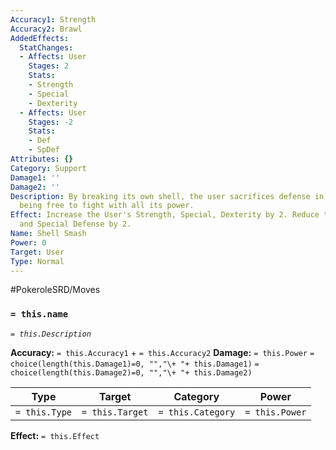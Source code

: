 ```yaml
---
Accuracy1: Strength
Accuracy2: Brawl
AddedEffects:
  StatChanges:
  - Affects: User
    Stages: 2
    Stats:
    - Strength
    - Special
    - Dexterity
  - Affects: User
    Stages: -2
    Stats:
    - Def
    - SpDef
Attributes: {}
Category: Support
Damage1: ''
Damage2: ''
Description: By breaking its own shell, the user sacrifices defense in exchange of
  being free to fight with all its power.
Effect: Increase the User's Strength, Special, Dexterity by 2. Reduce the User's Defense
  and Special Defense by 2.
Name: Shell Smash
Power: 0
Target: User
Type: Normal
---
```


#PokeroleSRD/Moves

### `= this.name` 
*`= this.Description`*

**Accuracy:** `= this.Accuracy1` + `= this.Accuracy2`
**Damage:** `= this.Power` `= choice(length(this.Damage1)=0, "","\+ "+ this.Damage1)` `= choice(length(this.Damage2)=0, "","\+ "+ this.Damage2)`

| Type          | Target          | Category          | Power          |
| ------------- | --------------- | ----------------  | -------------- |
| `= this.Type` | `= this.Target` | `= this.Category` | `= this.Power` | 

**Effect:** `= this.Effect`